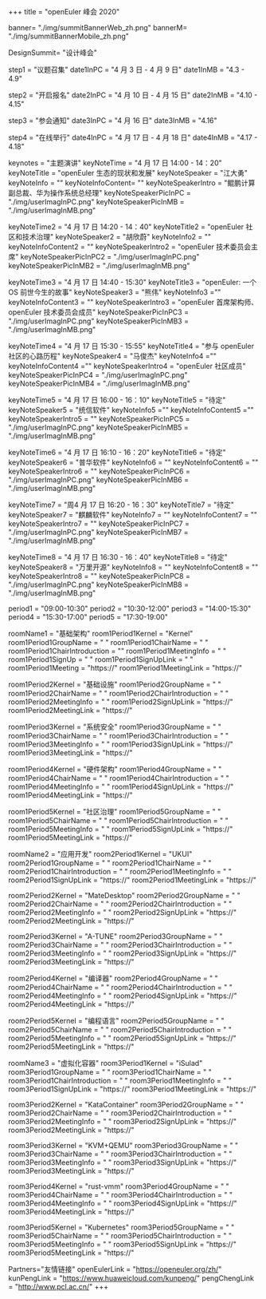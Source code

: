 +++
title = "openEuler 峰会 2020"

banner= "./img/summitBannerWeb_zh.png"
bannerM= "./img/summitBannerMobile_zh.png"

DesignSummit= "设计峰会"

step1 = "议题召集"
date1InPC = "4 月 3 日 - 4 月 9 日" 
date1InMB = "4.3 - 4.9" 

step2 = "开启报名"
date2InPC = "4 月 10 日 - 4 月 15 日" 
date2InMB = "4.10 - 4.15" 

step3 = "参会通知"
date3InPC = "4 月 16 日" 
date3InMB = "4.16" 

step4 = "在线举行"
date4InPC = "4 月 17 日 - 4 月 18 日" 
date4InMB = "4.17 - 4.18" 


keynotes = "主题演讲"
keyNoteTime = "4 月 17 日 14:00 - 14：20"
keyNoteTitle = "openEuler 生态的现状和发展"
keyNoteSpeaker = "江大勇"
keyNoteInfo = ""
keyNoteInfoContent= ""
keyNoteSpeakerIntro = "鲲鹏计算副总裁、华为操作系统总经理"
keyNoteSpeakerPicInPC = "./img/userImagInPC.png"
keyNoteSpeakerPicInMB = "./img/userImagInMB.png"

keyNoteTime2 = "4 月 17 日 14:20 - 14：40"
keyNoteTitle2 = "openEuler 社区和技术治理"
keyNoteSpeaker2 = "胡欣蔚"
keyNoteInfo2 = ""
keyNoteInfoContent2 = ""
keyNoteSpeakerIntro2 = "openEuler 技术委员会主席"
keyNoteSpeakerPicInPC2 = "./img/userImagInPC.png"
keyNoteSpeakerPicInMB2 = "./img/userImagInMB.png"

keyNoteTime3 = "4 月 17 日 14:40 - 15:30"
keyNoteTitle3 = "openEuler: 一个 OS 前世今生的故事"
keyNoteSpeaker3 = "熊伟"
keyNoteInfo3 =""
keyNoteInfoContent3 = ""
keyNoteSpeakerIntro3 = "openEuler 首席架构师、 openEuler 技术委员会成员"
keyNoteSpeakerPicInPC3 = "./img/userImagInPC.png"
keyNoteSpeakerPicInMB3 = "./img/userImagInMB.png"

keyNoteTime4 = "4 月 17 日 15:30 - 15:55"
keyNoteTitle4 = "参与 openEuler 社区的心路历程"
keyNoteSpeaker4 = "马俊杰"
keyNoteInfo4 =""
keyNoteInfoContent4 =""
keyNoteSpeakerIntro4 = "openEuler 社区成员"
keyNoteSpeakerPicInPC4 = "./img/userImagInPC.png"
keyNoteSpeakerPicInMB4 = "./img/userImagInMB.png"

keyNoteTime5 = "4 月 17 日 16:00 - 16：10"
keyNoteTitle5 = "待定"
keyNoteSpeaker5 = "统信软件"
keyNoteInfo5 =""
keyNoteInfoContent5 =""
keyNoteSpeakerIntro5 = ""
keyNoteSpeakerPicInPC5 = "./img/userImagInPC.png"
keyNoteSpeakerPicInMB5 = "./img/userImagInMB.png"

keyNoteTime6 = "4 月 17 日 16:10 - 16：20"
keyNoteTitle6 = "待定"
keyNoteSpeaker6 = "普华软件"
keyNoteInfo6 = ""
keyNoteInfoContent6 = ""
keyNoteSpeakerIntro6 = ""
keyNoteSpeakerPicInPC6 = "./img/userImagInPC.png"
keyNoteSpeakerPicInMB6 = "./img/userImagInMB.png"

keyNoteTime7 = "周4 月 17 日 16:20 - 16：30"
keyNoteTitle7 = "待定"
keyNoteSpeaker7 = "麒麟软件"
keyNoteInfo7 = ""
keyNoteInfoContent7 = ""
keyNoteSpeakerIntro7 = ""
keyNoteSpeakerPicInPC7 = "./img/userImagInPC.png"
keyNoteSpeakerPicInMB7 = "./img/userImagInMB.png"

keyNoteTime8 = "4 月 17 日 16:30 - 16：40"
keyNoteTitle8 = "待定"
keyNoteSpeaker8 = "万里开源"
keyNoteInfo8 = ""
keyNoteInfoContent8 = ""
keyNoteSpeakerIntro8 = ""
keyNoteSpeakerPicInPC8 = "./img/userImagInPC.png"
keyNoteSpeakerPicInMB8 = "./img/userImagInMB.png"

period1 = "09:00-10:30"
period2 = "10:30-12:00"
period3 = "14:00-15:30"
period4 = "15:30-17:00"
period5 = "17:30-19:00"

roomName1 = "基础架构"
room1Period1Kernel = "Kernel"
room1Period1GroupName = " "
room1Period1ChairName = " "
room1Period1ChairIntroduction =  ""
room1Period1MeetingInfo = " "
room1Period1SignUp = " "
room1Period1SignUpLink = " "
room1Period1Meeting = "https://"
room1Period1MeetingLink = "https://"

room1Period2Kernel = "基础设施"
room1Period2GroupName = " "
room1Period2ChairName = " "
room1Period2ChairIntroduction = " "
room1Period2MeetingInfo = " "
room1Period2SignUpLink = "https://"
room1Period2MeetingLink = "https://"

room1Period3Kernel = "系统安全"
room1Period3GroupName = " "
room1Period3ChairName = " "
room1Period3ChairIntroduction = " "
room1Period3MeetingInfo = " "
room1Period3SignUpLink = "https://"
room1Period3MeetingLink = "https://"

room1Period4Kernel = "硬件架构"
room1Period4GroupName = " "
room1Period4ChairName = " "
room1Period4ChairIntroduction = " "
room1Period4MeetingInfo = " "
room1Period4SignUpLink = "https://"
room1Period4MeetingLink = "https://"

room1Period5Kernel = "社区治理"
room1Period5GroupName = " "
room1Period5ChairName = " "
room1Period5ChairIntroduction = " "
room1Period5MeetingInfo = " "
room1Period5SignUpLink = "https://"
room1Period5MeetingLink = "https://"


roomName2 = "应用开发"
room2Period1Kernel = "UKUI"
room2Period1GroupName = " "
room2Period1ChairName = " "
room2Period1ChairIntroduction = " "
room2Period1MeetingInfo = " "
room2Period1SignUpLink = "https://"
room2Period1MeetingLink = "https://"

room2Period2Kernel = "MateDesktop"
room2Period2GroupName = " "
room2Period2ChairName = " "
room2Period2ChairIntroduction = " "
room2Period2MeetingInfo = " "
room2Period2SignUpLink = "https://"
room2Period2MeetingLink = "https://"

room2Period3Kernel = "A-TUNE"
room2Period3GroupName = " "
room2Period3ChairName = " "
room2Period3ChairIntroduction = " "
room2Period3MeetingInfo = " "
room2Period3SignUpLink = "https://"
room2Period3MeetingLink = "https://"

room2Period4Kernel = "编译器"
room2Period4GroupName = " "
room2Period4ChairName = " "
room2Period4ChairIntroduction = " "
room2Period4MeetingInfo = " "
room2Period4SignUpLink = "https://"
room2Period4MeetingLink = "https://"

room2Period5Kernel = "编程语言"
room2Period5GroupName = " "
room2Period5ChairName = " "
room2Period5ChairIntroduction = " "
room2Period5MeetingInfo = " "
room2Period5SignUpLink = "https://"
room2Period5MeetingLink = "https://"


roomName3 = "虚拟化容器"
room3Period1Kernel = "iSulad"
room3Period1GroupName = " "
room3Period1ChairName = " "
room3Period1ChairIntroduction = " "
room3Period1MeetingInfo = " "
room3Period1SignUpLink = "https://"
room3Period1MeetingLink = "https://"

room3Period2Kernel = "KataContainer"
room3Period2GroupName = " "
room3Period2ChairName = " "
room3Period2ChairIntroduction = " "
room3Period2MeetingInfo = " "
room3Period2SignUpLink = "https://"
room3Period2MeetingLink = "https://"

room3Period3Kernel = "KVM+QEMU"
room3Period3GroupName = " "
room3Period3ChairName = " "
room3Period3ChairIntroduction = " "
room3Period3MeetingInfo = " "
room3Period3SignUpLink = "https://"
room3Period3MeetingLink = "https://"

room3Period4Kernel = "rust-vmm"
room3Period4GroupName = " "
room3Period4ChairName = " "
room3Period4ChairIntroduction = " "
room3Period4MeetingInfo = " "
room3Period4SignUpLink = "https://"
room3Period4MeetingLink = "https://"

room3Period5Kernel = "Kubernetes"
room3Period5GroupName = " "
room3Period5ChairName = " "
room3Period5ChairIntroduction = " "
room3Period5MeetingInfo = " "
room3Period5SignUpLink = "https://"
room3Period5MeetingLink = "https://"

Partners="友情链接"
openEulerLink = "https://openeuler.org/zh/"
kunPengLink = "https://www.huaweicloud.com/kunpeng/"
pengChengLink = "http://www.pcl.ac.cn/"
+++

